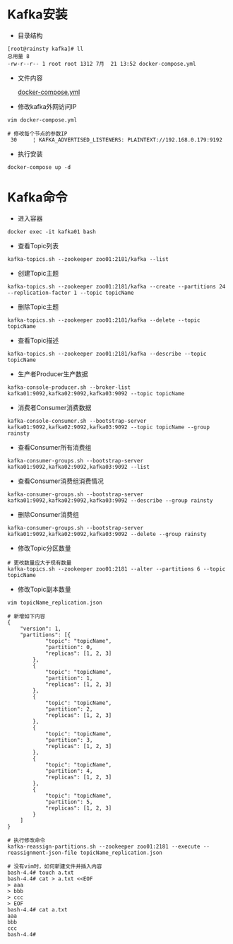 # Kafka安装

* 目录结构  

``` text
[root@rainsty kafka]# ll
总用量 8
-rw-r--r-- 1 root root 1312 7月  21 13:52 docker-compose.yml
```

* 文件内容  

    [docker-compose.yml](../dockerFile/kafka/docker-compose.yml)

* 修改kafka外网访问IP  

``` text
vim docker-compose.yml

# 修改每个节点的参数IP
 30     ¦ KAFKA_ADVERTISED_LISTENERS: PLAINTEXT://192.168.0.179:9192
```
  
* 执行安装  

``` text
docker-compose up -d
```

# Kafka命令

* 进入容器  

``` text
docker exec -it kafka01 bash
```

* 查看Topic列表  

``` text
kafka-topics.sh --zookeeper zoo01:2181/kafka --list
```

* 创建Topic主题  

``` text
kafka-topics.sh --zookeeper zoo01:2181/kafka --create --partitions 24 --replication-factor 1 --topic topicName
```

* 删除Topic主题  

``` text
kafka-topics.sh --zookeeper zoo01:2181/kafka --delete --topic topicName
```

* 查看Topic描述  

``` text
kafka-topics.sh --zookeeper zoo01:2181/kafka --describe --topic topicName
```

* 生产者Producer生产数据  

``` text
kafka-console-producer.sh --broker-list kafka01:9092,kafka02:9092,kafka03:9092 --topic topicName
```

* 消费者Consumer消费数据  

``` text
kafka-console-consumer.sh --bootstrap-server kafka01:9092,kafka02:9092,kafka03:9092 --topic topicName --group rainsty
```

* 查看Consumer所有消费组  

``` text
kafka-consumer-groups.sh --bootstrap-server kafka01:9092,kafka02:9092,kafka03:9092 --list
```

* 查看Consumer消费组消费情况  

``` text
kafka-consumer-groups.sh --bootstrap-server kafka01:9092,kafka02:9092,kafka03:9092 --describe --group rainsty
```

* 删除Consumer消费组  

``` text
kafka-consumer-groups.sh --bootstrap-server kafka01:9092,kafka02:9092,kafka03:9092 --delete --group rainsty
```

* 修改Topic分区数量  

``` text
# 更改数量应大于现有数量
kafka-topics.sh --zookeeper zoo01:2181 --alter --partitions 6 --topic topicName
```

* 修改Topic副本数量

``` text
vim topicName_replication.json

# 新增如下内容  
{
	"version": 1,
	"partitions": [{
			"topic": "topicName",
			"partition": 0,
			"replicas": [1, 2, 3]
		},
		{
			"topic": "topicName",
			"partition": 1,
			"replicas": [1, 2, 3]
		},
		{
			"topic": "topicName",
			"partition": 2,
			"replicas": [1, 2, 3]
		},
		{
			"topic": "topicName",
			"partition": 3,
			"replicas": [1, 2, 3]
		},
		{
			"topic": "topicName",
			"partition": 4,
			"replicas": [1, 2, 3]
		},
		{
			"topic": "topicName",
			"partition": 5,
			"replicas": [1, 2, 3]
		}
	]
}

# 执行修改命令  
kafka-reassign-partitions.sh --zookeeper zoo01:2181 --execute --reassignment-json-file topicName_replication.json 

# 没有vim时，如何新建文件并插入内容
bash-4.4# touch a.txt
bash-4.4# cat > a.txt <<EOF
> aaa
> bbb
> ccc
> EOF
bash-4.4# cat a.txt
aaa
bbb
ccc
bash-4.4#
```
